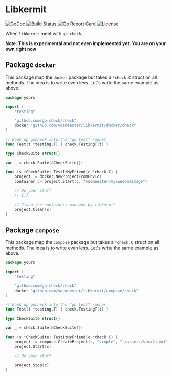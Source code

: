 # Libkermit
[![GoDoc](https://godoc.org/github.com/libkermit/docker-check?status.png)](https://godoc.org/github.com/libkermit/docker-check)
[![Build Status](https://travis-ci.org/libkermit/docker-check.svg?branch=master)](https://travis-ci.org/libkermit/docker-check)
[![Go Report Card](https://goreportcard.com/badge/github.com/libkermit/docker-check)](https://goreportcard.com/report/github.com/libkermit/docker-check)
[![License](https://img.shields.io/github/license/libkermit/docker-check.svg)]()

When `libkermit` meet with `go-check`.

**Note: This is experimental and not even implemented yet. You are on your own right now**


## Package `docker`

This package map the `docker` package but takes a `*check.C` struct
on all methods. The idea is to write even less. Let's write the same
example as above.


```go
package yours

import (
    "testing"

	"github.com/go-check/check"
    docker "github.com/vdemeester/libkermit/docker/check"
)

// Hook up gocheck into the "go test" runner
func Test(t *testing.T) { check.TestingT(t) }

type CheckSuite struct{}

var _ = check.Suite(&CheckSuite{})

func (s *CheckSuite) TestItMyFriend(c *check.C) {
    project := docker.NewProjectFromEnv(c)
    container := project.Start(c, "vdemeester/myawesomeimage")

    // Do your stuff
    // […]

    // Clean the containers managed by libkermit
    project.Clean(c)
}
```


## Package `compose`

This package map the `compose` package but takes a `*check.C` struct
on all methods. The idea is to write even less. Let's write the same
example as above.


```go
package yours

import (
    "testing"

	"github.com/go-check/check"
    docker "github.com/vdemeester/libkermit/compose/check"
)

// Hook up gocheck into the "go test" runner
func Test(t *testing.T) { check.TestingT(t) }

type CheckSuite struct{}

var _ = check.Suite(&CheckSuite{})

func (s *CheckSuite) TestItMyFriend(c *check.C) {
    project := compose.CreateProject(c, "simple", "./assets/simple.yml")
    project.Start(c)

    // Do your stuff

    project.Stop(c)
}
```

